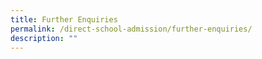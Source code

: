 ```yaml
---
title: Further Enquiries
permalink: /direct-school-admission/further-enquiries/
description: ""
---
```

